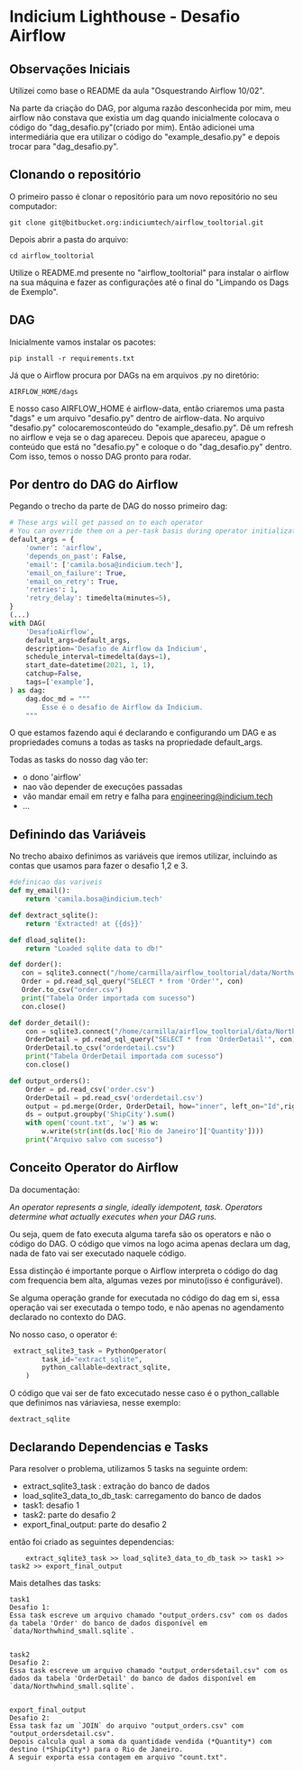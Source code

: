 # Indicium Lighthouse - Desafio Airflow

## Observações Iniciais
Utilizei como base o README da aula "Osquestrando Airflow 10/02".

Na parte da criação do DAG, por alguma razão desconhecida por mim, meu airflow não constava que existia um dag quando inicialmente colocava o código do "dag_desafio.py"(criado por mim). Então adicionei uma intermediária que era utilizar o código do "example_desafio.py" e depois trocar para "dag_desafio.py".


## Clonando o repositório
O primeiro passo é clonar o repositório para um novo repositório no seu computador:

```
git clone git@bitbucket.org:indiciumtech/airflow_tooltorial.git
```

Depois abrir a pasta do arquivo:

```
cd airflow_tooltorial
```

Utilize o README.md presente no "airflow_tooltorial" para instalar o airflow na sua máquina e fazer as configurações até o final do "Limpando os Dags de Exemplo".


## DAG

Inicialmente vamos instalar os pacotes:

```
pip install -r requirements.txt
```

Já que o Airflow procura por DAGs na em arquivos .py no diretório:

```
AIRFLOW_HOME/dags
```

E nosso caso AIRFLOW_HOME é airflow-data, então criaremos uma pasta "dags" e um arquivo "desafio.py" dentro de airflow-data.
No arquivo "desafio.py" colocaremosconteúdo do "example_desafio.py". 
Dê um refresh no airflow e veja se o dag apareceu. Depois que apareceu, apague o conteúdo que está no "desafio.py" e coloque o do "dag_desafio.py" dentro.
Com isso, temos o nosso DAG pronto para rodar.

## Por dentro do DAG do Airflow

Pegando o trecho da parte de DAG do nosso primeiro dag:

```py
# These args will get passed on to each operator
# You can override them on a per-task basis during operator initialization
default_args = {
    'owner': 'airflow',
    'depends_on_past': False,
    'email': ['camila.bosa@indicium.tech'],
    'email_on_failure': True,
    'email_on_retry': True,
    'retries': 1,
    'retry_delay': timedelta(minutes=5),
}
(...)
with DAG(
    'DesafioAirflow',
    default_args=default_args,
    description='Desafio de Airflow da Indicium',
    schedule_interval=timedelta(days=1),
    start_date=datetime(2021, 1, 1),
    catchup=False,
    tags=['example'],
) as dag:
    dag.doc_md = """
        Esse é o desafio de Airflow da Indicium.
    """
```

O que estamos fazendo aqui é declarando e configurando um DAG e as propriedades comuns a todas as tasks na propriedade default_args.

Todas as tasks do nosso dag vão ter:
  - o dono 'airflow'
  - nao vão depender de execuções passadas
  - vão mandar email em retry e falha para engineering@indicium.tech
  -   ...

## Definindo das Variáveis
No trecho abaixo definimos as variáveis que iremos utilizar, incluindo as contas que usamos para fazer o desafio 1,2 e 3.

```py
#definicao das variveis
def my_email():
    return 'camila.bosa@indicium.tech'

def dextract_sqlite():
    return 'Extracted! at {{ds}}'

def dload_sqlite():
    return "Loaded sqlite data to db!"

def dorder():
   con = sqlite3.connect("/home/carmilla/airflow_tooltorial/data/Northwind_small.sqlite")
   Order = pd.read_sql_query("SELECT * from 'Order'", con)
   Order.to_csv("order.csv")
   print("Tabela Order importada com sucesso")
   con.close()

def dorder_detail():
    con = sqlite3.connect("/home/carmilla/airflow_tooltorial/data/Northwind_small.sqlite")
    OrderDetail = pd.read_sql_query("SELECT * from 'OrderDetail'", con)
    OrderDetail.to_csv("orderdetail.csv")
    print("Tabela OrderDetail importada com sucesso")
    con.close()

def output_orders():
    Order = pd.read_csv('order.csv')
    OrderDetail = pd.read_csv('orderdetail.csv')
    output = pd.merge(Order, OrderDetail, how="inner", left_on="Id",right_on='OrderId')
    ds = output.groupby('ShipCity').sum()
    with open('count.txt', 'w') as w:
        w.write(str(int(ds.loc['Rio de Janeiro']['Quantity'])))
    print("Arquivo salvo com sucesso")
```


## Conceito Operator do  Airflow

Da documentação:

*An operator represents a single, ideally idempotent, task. Operators determine what actually executes when your DAG runs.*

Ou seja, quem de fato executa alguma tarefa são os operators e não o código do DAG. O código que vimos na logo acima apenas declara um dag, nada de fato vai ser executado naquele código.

Essa distinção é importante porque o Airflow interpreta o código do dag com frequencia bem alta, algumas vezes por minuto(isso é configurável).

Se alguma operação grande for executada no código do dag em si, essa operação vai ser executada o tempo todo, e não apenas no agendamento declarado no contexto do DAG.

No nosso caso, o operator é:

```py
 extract_sqlite3_task = PythonOperator(
        task_id="extract_sqlite",
        python_callable=dextract_sqlite,
    )
```

O código que vai ser de fato excecutado nesse caso é o python_callable que definimos nas váriaviesa, nesse exemplo:

```
dextract_sqlite
```


## Declarando Dependencias e Tasks

Para resolver o problema, utilizamos 5 tasks na seguinte ordem:
- extract_sqlite3_task : extração do banco de dados
- load_sqlite3_data_to_db_task: carregamento do banco de dados
- task1: desafio 1
- task2: parte do desafio 2
- export_final_output: parte do desafio 2

então foi criado as seguintes dependencias:

```
    extract_sqlite3_task >> load_sqlite3_data_to_db_task >> task1 >> task2 >> export_final_output
```

Mais detalhes das tasks:

    task1
    Desafio 1:
    Essa task escreve um arquivo chamado "output_orders.csv" com os dados da tabela 'Order' do banco de dados disponível em `data/Northwhind_small.sqlite`.


    task2 
    Desafio 2:
    Essa task escreve um arquivo chamado "output_ordersdetail.csv" com os dados da tabela 'OrderDetail' do banco de dados disponível em `data/Northwhind_small.sqlite`.
 

    export_final_output
    Desafio 2:
    Essa task faz um `JOIN` do arquivo "output_orders.csv" com "output_ordersdetail.csv". 
    Depois calcula qual a soma da quantidade vendida (*Quantity*) com destino (*ShipCity*) para o Rio de Janeiro. 
    A seguir exporta essa contagem em arquivo "count.txt".
    




